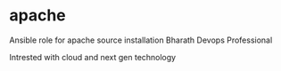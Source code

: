 # apache
Ansible role for apache source installation
Bharath Devops Professional

Intrested with cloud and next gen technology 
